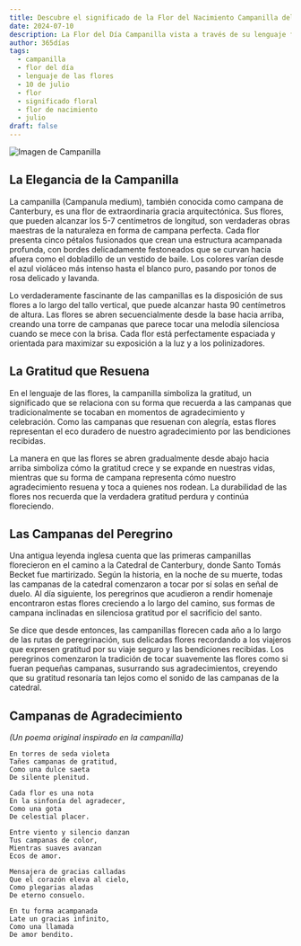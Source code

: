 ```yaml
---
title: Descubre el significado de la Flor del Nacimiento Campanilla del 10 de julio
date: 2024-07-10
description: La Flor del Día Campanilla vista a través de su lenguaje floral e historias
author: 365días
tags:
  - campanilla
  - flor del día
  - lenguaje de las flores
  - 10 de julio
  - flor
  - significado floral
  - flor de nacimiento
  - julio
draft: false
---
```


![Imagen de Campanilla](https://cdn.pixabay.com/photo/2018/12/31/02/18/lanterns-3904294_1280.jpg#center#center)


## La Elegancia de la Campanilla

La campanilla (Campanula medium), también conocida como campana de Canterbury, es una flor de extraordinaria gracia arquitectónica. Sus flores, que pueden alcanzar los 5-7 centímetros de longitud, son verdaderas obras maestras de la naturaleza en forma de campana perfecta. Cada flor presenta cinco pétalos fusionados que crean una estructura acampanada profunda, con bordes delicadamente festoneados que se curvan hacia afuera como el dobladillo de un vestido de baile. Los colores varían desde el azul violáceo más intenso hasta el blanco puro, pasando por tonos de rosa delicado y lavanda.

Lo verdaderamente fascinante de las campanillas es la disposición de sus flores a lo largo del tallo vertical, que puede alcanzar hasta 90 centímetros de altura. Las flores se abren secuencialmente desde la base hacia arriba, creando una torre de campanas que parece tocar una melodía silenciosa cuando se mece con la brisa. Cada flor está perfectamente espaciada y orientada para maximizar su exposición a la luz y a los polinizadores.

## La Gratitud que Resuena

En el lenguaje de las flores, la campanilla simboliza la gratitud, un significado que se relaciona con su forma que recuerda a las campanas que tradicionalmente se tocaban en momentos de agradecimiento y celebración. Como las campanas que resuenan con alegría, estas flores representan el eco duradero de nuestro agradecimiento por las bendiciones recibidas.

La manera en que las flores se abren gradualmente desde abajo hacia arriba simboliza cómo la gratitud crece y se expande en nuestras vidas, mientras que su forma de campana representa cómo nuestro agradecimiento resuena y toca a quienes nos rodean. La durabilidad de las flores nos recuerda que la verdadera gratitud perdura y continúa floreciendo.

## Las Campanas del Peregrino

Una antigua leyenda inglesa cuenta que las primeras campanillas florecieron en el camino a la Catedral de Canterbury, donde Santo Tomás Becket fue martirizado. Según la historia, en la noche de su muerte, todas las campanas de la catedral comenzaron a tocar por sí solas en señal de duelo. Al día siguiente, los peregrinos que acudieron a rendir homenaje encontraron estas flores creciendo a lo largo del camino, sus formas de campana inclinadas en silenciosa gratitud por el sacrificio del santo.

Se dice que desde entonces, las campanillas florecen cada año a lo largo de las rutas de peregrinación, sus delicadas flores recordando a los viajeros que expresen gratitud por su viaje seguro y las bendiciones recibidas. Los peregrinos comenzaron la tradición de tocar suavemente las flores como si fueran pequeñas campanas, susurrando sus agradecimientos, creyendo que su gratitud resonaría tan lejos como el sonido de las campanas de la catedral.

## Campanas de Agradecimiento
*(Un poema original inspirado en la campanilla)*

```
En torres de seda violeta
Tañes campanas de gratitud,
Como una dulce saeta
De silente plenitud.

Cada flor es una nota
En la sinfonía del agradecer,
Como una gota
De celestial placer.

Entre viento y silencio danzan
Tus campanas de color,
Mientras suaves avanzan
Ecos de amor.

Mensajera de gracias calladas
Que el corazón eleva al cielo,
Como plegarias aladas
De eterno consuelo.

En tu forma acampanada
Late un gracias infinito,
Como una llamada
De amor bendito.
```